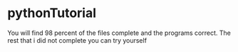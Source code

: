 # pythonTutorial

You will find 98 percent of the files complete and the programs correct. The rest that i did not complete you can try yourself
